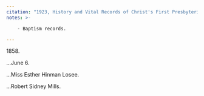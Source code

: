 ```yaml
---
citation: "1923, History and Vital Records of Christ's First Presbyterian Church of Hempstead, Long Island, New York, Contributed by John Dean Fish, [The New York Genealogical and Biographical Record](https://archive.org/details/newyorkgenealogiv54gree), Volume 54, p35, Archive.org." 
notes: >-

    - Baptism records.

---
```

1858\.

...June 6. 

...Miss Esther Hinman Losee.
 
...Robert Sidney Mills.

